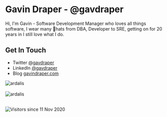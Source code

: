 # Gavin Draper - @gavdraper
Hi, I'm Gavin - Software Development Manager who loves all things software, I wear many 🎩hats from DBA, Developer to SRE, getting on for 20 years in I still love what I do.

## Get In Touch
* Twitter [@gavdraper](http://twitter.com/gavdraper)
* LinkedIn [@gavdraper](https://www.linkedin.com/in/gavdraper/)
* Blog [gavindraper.com](http://gavindraper.com)


<div>
  <img align="center" src="https://github-readme-stats.vercel.app/api?username=gavdraper&show_icons=true&theme=dark" alt="ardalis" />
<div/>
<br />
  
<div>
  <img align="center" src="https://github-readme-stats.vercel.app/api/top-langs/?username=gavdraper&layout=compact&hide=html&theme=dark" alt="ardalis" />
<div/>
<br />

![Visitors since 11 Nov 2020](http://estruyf-github.azurewebsites.net/api/VisitorHit?user=gavdraper&repo=ardalis&countColor=%237B1E7A)

